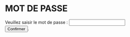 <h1>MOT DE PASSE</h1>

<form>
  <div>
    <label for="mdr">Veuillez saisir le mot de passe : </label>
    <input type="text" id="mdp" name="password" required>
    <span class="validity"></span>
  </div>
  <div>
    <a href="https://gaaet2000.github.io/bureau"><button>Confirmer</button></a>.
  </div>
</form>
